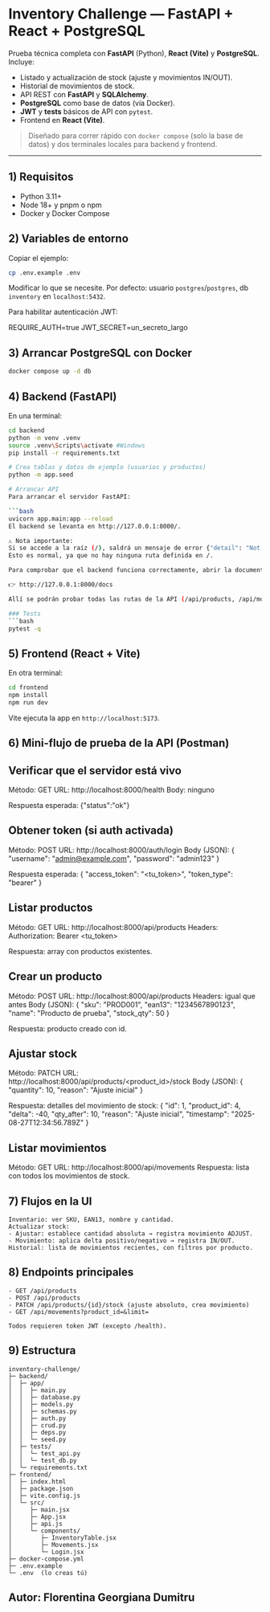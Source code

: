 # Inventory Challenge — FastAPI + React + PostgreSQL

Prueba técnica completa con **FastAPI** (Python), **React (Vite)** y **PostgreSQL**. Incluye:
- Listado y actualización de stock (ajuste y movimientos IN/OUT).
- Historial de movimientos de stock.
- API REST con **FastAPI** y **SQLAlchemy**.
- **PostgreSQL** como base de datos (vía Docker).
- **JWT** y **tests** básicos de API con `pytest`.
- Frontend en **React (Vite)**.

> Diseñado para correr rápido con `docker compose` (solo la base de datos) y dos terminales locales para backend y frontend. 

---

## 1) Requisitos
- Python 3.11+
- Node 18+ y pnpm o npm
- Docker y Docker Compose

## 2) Variables de entorno
Copiar el ejemplo:
```bash
cp .env.example .env
```
Modificar lo que se necesite. Por defecto: usuario `postgres`/`postgres`, db `inventory` en `localhost:5432`.

Para habilitar autenticación JWT:

REQUIRE_AUTH=true
JWT_SECRET=un_secreto_largo

## 3) Arrancar PostgreSQL con Docker
```bash
docker compose up -d db
```

## 4) Backend (FastAPI)
En una terminal:
```bash
cd backend
python -m venv .venv
source .venv\Scripts\activate #Windows
pip install -r requirements.txt

# Crea tablas y datos de ejemplo (usuarios y productos)
python -m app.seed

# Arrancar API
Para arrancar el servidor FastAPI:

```bash
uvicorn app.main:app --reload
El backend se levanta en http://127.0.0.1:8000/.

⚠️ Nota importante:
Si se accede a la raíz (/), saldrá un mensaje de error {"detail": "Not Found"}.
Esto es normal, ya que no hay ninguna ruta definida en /.

Para comprobar que el backend funciona correctamente, abrir la documentación interactiva en:

👉 http://127.0.0.1:8000/docs

Allí se podrán probar todas las rutas de la API (/api/products, /api/movements, etc.).

### Tests 
```bash
pytest -q
```

## 5) Frontend (React + Vite)
En otra terminal:
```bash
cd frontend
npm install
npm run dev
```
Vite ejecuta la app en `http://localhost:5173`.

## 6) Mini-flujo de prueba de la API (Postman)


## Verificar que el servidor está vivo
Método: GET
URL: http://localhost:8000/health
Body: ninguno

Respuesta esperada:
{"status":"ok"}


## Obtener token (si auth activada)
Método: POST
URL: http://localhost:8000/auth/login
Body (JSON):
{
  "username": "admin@example.com",
  "password": "admin123"
}

Respuesta esperada:
{
  "access_token": "<tu_token>",
  "token_type": "bearer"
}


## Listar productos
Método: GET
URL: http://localhost:8000/api/products
Headers:
Authorization: Bearer <tu_token>


Respuesta: array con productos existentes.


## Crear un producto
Método: POST
URL: http://localhost:8000/api/products
Headers: igual que antes
Body (JSON):
{
  "sku": "PROD001",
  "ean13": "1234567890123",
  "name": "Producto de prueba",
  "stock_qty": 50
}

Respuesta: producto creado con id.


## Ajustar stock
Método: PATCH
URL: http://localhost:8000/api/products/<product_id>/stock
Body (JSON):
{
  "quantity": 10,
  "reason": "Ajuste inicial"
}

Respuesta: detalles del movimiento de stock:
{
  "id": 1,
  "product_id": 4,
  "delta": -40,
  "qty_after": 10,
  "reason": "Ajuste inicial",
  "timestamp": "2025-08-27T12:34:56.789Z"
}


## Listar movimientos
Método: GET
URL: http://localhost:8000/api/movements
Respuesta: lista con todos los movimientos de stock.


## 7) Flujos en la UI
```
Inventario: ver SKU, EAN13, nombre y cantidad.
Actualizar stock:
- Ajustar: establece cantidad absoluta → registra movimiento ADJUST.
- Movimiento: aplica delta positivo/negativo → registra IN/OUT.
Historial: lista de movimientos recientes, con filtros por producto.

```
## 8) Endpoints principales 
```
- GET /api/products
- POST /api/products
- PATCH /api/products/{id}/stock (ajuste absoluto, crea movimiento)
- GET /api/movements?product_id=&limit=

Todos requieren token JWT (excepto /health).

```

## 9) Estructura
```
inventory-challenge/
├─ backend/
│  ├─ app/
│  │  ├─ main.py
│  │  ├─ database.py
│  │  ├─ models.py
│  │  ├─ schemas.py
│  │  ├─ auth.py
│  │  ├─ crud.py
│  │  ├─ deps.py
│  │  └─ seed.py
│  ├─ tests/
│  │  └─ test_api.py
│  │  └─ test_db.py
│  └─ requirements.txt
├─ frontend/
│  ├─ index.html
│  ├─ package.json
│  ├─ vite.config.js
│  └─ src/
│     ├─ main.jsx
│     ├─ App.jsx
│     ├─ api.js
│     └─ components/
│        ├─ InventoryTable.jsx
│        ├─ Movements.jsx
│        └─ Login.jsx
├─ docker-compose.yml
├─ .env.example
└─ .env  (lo creas tú)
```
## Autor: Florentina Georgiana Dumitru

